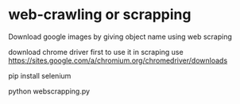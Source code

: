 # web-crawling or scrapping
Download google images by giving object name using web scraping 

download chrome driver first to use it in scraping
use https://sites.google.com/a/chromium.org/chromedriver/downloads

pip install selenium

python webscrapping.py

